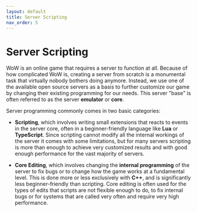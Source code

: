 ```yaml
---
layout: default
title: Server Scripting
nav_order: 5
---
```


# Server Scripting

WoW is an online game that requires a server to function at all. Because of how complicated WoW is, creating a server from scratch is a monumental task that virtually nobody bothers doing anymore. Instead, we use one of the available open source servers as a basis to further customize our game by changing their existing programming for our needs. This server "base" is often referred to as the server **emulator** or **core**.

Server programming commonly comes in two basic categories:

- **Scripting**, which involves writing small extensions that reacts to events in the server core, often in a beginner-friendly language like **Lua** or **TypeScript**. Since scripting cannot modify all the internal workings of the server it comes with some limitations, but for many servers scripting is more than enough to achieve very customized results and with good enough performance for the vast majority of servers.

- **Core Editing**, which involves changing the **internal programming** of the server to fix bugs or to change how the game works at a fundamental level. This is done more or less exclusively with **C++**, and is significantly less beginner-friendly than scripting. Core editing is often used for the types of edits that scripts are not flexible enough to do, to fix internal bugs or for systems that are called very often and require very high performance.
